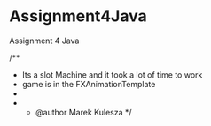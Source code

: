 # Assignment4Java
Assignment 4 Java


/**
 * Its a slot Machine and it took a lot of time to work
 * game is in the FXAnimationTemplate
 *
 * * @author Marek Kulesza
 */
